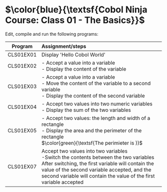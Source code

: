 # $\color{blue}{\textsf{Cobol Ninja Course: Class 01 - The Basics}}$

Edit, compile and run the following programs:<br>

|   Program   |   Assignment/steps   |
|-------------|:---------------------|
| CLS01EX01   | Display 'Hello Cobol World' |
| CLS01EX02   | - Accept a value into a variable<br>- Display the content of the variable |
| CLS01EX03   | - Accept a value into a variable<br>- Move the content of the variable to a second variable<br>- Display the content of the second variable|
| CLS01EX04   | - Accept two values into two numeric variables<br>- Display the sum of the two variables|
| CLS01EX05   | - Accept two values: the length and width of a rectangle<br>- Display the area and the perimeter of the rectangle<br>$\color{green}{\textsf{The perimieter is \}}$|
| CLS01EX07   | Accept two values into two variables<br>-Switch the contents between the two variables<br>After switching, the first variable will contain the value of the second variable accepted, and the second variable will contain the value of the first variable accepted|
